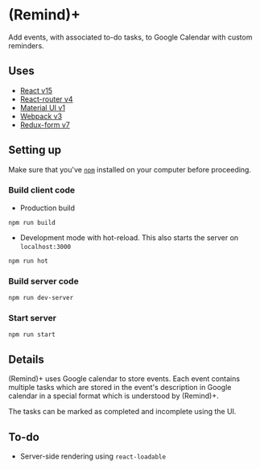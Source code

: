 # (Remind)+

Add events, with associated to-do tasks, to Google Calendar with custom reminders.

## Uses

 - [React v15](https://facebook.github.io/react/)
 - [React-router v4](https://reacttraining.com/react-router/)
 - [Material UI v1](http://www.material-ui.com/)
 - [Webpack v3](https://webpack.github.io/)
 - [Redux-form v7](https://redux-form.com/7.0.0)

## Setting up

Make sure that you've [`npm`](https://www.npmjs.com) installed on your computer before proceeding.

### Build client code

 - Production build

```
npm run build
```


 - Development mode with hot-reload. This also starts the server on `localhost:3000`

```
npm run hot
```

### Build server code

```
npm run dev-server
```

### Start server

```
npm run start
```

## Details

(Remind)+ uses Google calendar to store events. Each event contains multiple tasks which are stored in the event's description in Google calendar in a special format which is understood by (Remind)+.

The tasks can be marked as completed and incomplete using the UI.

## To-do

 - Server-side rendering using `react-loadable`
